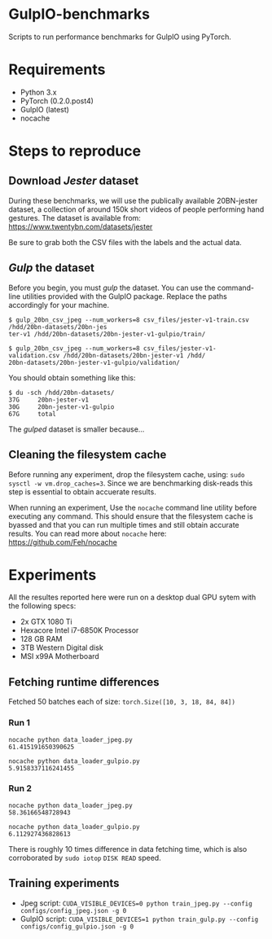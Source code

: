 # GulpIO-benchmarks

Scripts to run performance benchmarks for GulpIO using PyTorch.

# Requirements

- Python 3.x
- PyTorch (0.2.0.post4)
- GulpIO (latest)
- nocache

# Steps to reproduce

## Download *Jester* dataset

During these benchmarks, we will use the publically available 20BN-jester
dataset, a collection of around 150k short videos of people performing hand
gestures. The dataset is available from: https://www.twentybn.com/datasets/jester

Be sure to grab both the CSV files with the labels and the actual data.

## *Gulp* the dataset

Before you begin, you must *gulp* the dataset. You can use the command-line
utilities provided with the GulpIO package. Replace the paths accordingly for
your machine.

```
$ gulp_20bn_csv_jpeg --num_workers=8 csv_files/jester-v1-train.csv /hdd/20bn-datasets/20bn-jes
ter-v1 /hdd/20bn-datasets/20bn-jester-v1-gulpio/train/

$ gulp_20bn_csv_jpeg --num_workers=8 csv_files/jester-v1-validation.csv /hdd/20bn-datasets/20bn-jester-v1 /hdd/
20bn-datasets/20bn-jester-v1-gulpio/validation/
```

You should obtain something like this:

```
$ du -sch /hdd/20bn-datasets/
37G     20bn-jester-v1
30G     20bn-jester-v1-gulpio
67G     total
```

The *gulped* dataset is smaller because...


## Cleaning the filesystem cache

Before running any experiment, drop the filesystem cache, using: `sudo sysctl
-w vm.drop_caches=3`. Since we are benchmarking disk-reads this step is
essential to obtain accuerate results.

When running an experiment, Use the `nocache` command line utility before
executing any command. This should ensure that the filesystem cache is byassed
and that you can run multiple times and still obtain accurate results. You can
read more about `nocache` here: https://github.com/Feh/nocache

# Experiments

All the resultes reported here were run on a desktop dual GPU sytem with the
following specs:

* 2x GTX 1080 Ti
* Hexacore  Intel i7-6850K Processor
* 128 GB RAM
* 3TB Western Digital disk
* MSI x99A Motherboard

## Fetching runtime differences
Fetched 50 batches each of size: `torch.Size([10, 3, 18, 84, 84])`


### Run 1
```
nocache python data_loader_jpeg.py
61.415191650390625

nocache python data_loader_gulpio.py
5.9158337116241455
```

### Run 2
```
nocache python data_loader_jpeg.py
58.36166548728943

nocache python data_loader_gulpio.py
6.112927436828613
```
There is roughly 10 times difference in data fetching time, which is also
corroborated by `sudo iotop` `DISK READ` speed.

## Training experiments
- Jpeg script: `CUDA_VISIBLE_DEVICES=0 python train_jpeg.py --config configs/config_jpeg.json -g 0`
- GulpIO script: `CUDA_VISIBLE_DEVICES=1 python train_gulp.py --config configs/config_gulpio.json -g 0`


